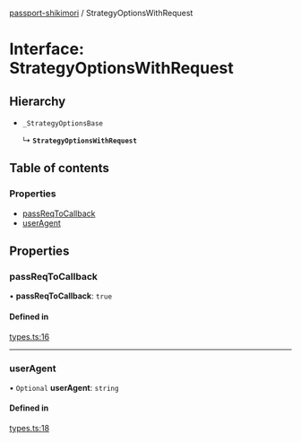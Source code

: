 [passport-shikimori](../README.md) / StrategyOptionsWithRequest

# Interface: StrategyOptionsWithRequest

## Hierarchy

- `_StrategyOptionsBase`

  ↳ **`StrategyOptionsWithRequest`**

## Table of contents

### Properties

- [passReqToCallback](StrategyOptionsWithRequest.md#passreqtocallback)
- [userAgent](StrategyOptionsWithRequest.md#useragent)

## Properties

### passReqToCallback

• **passReqToCallback**: ``true``

#### Defined in

[types.ts:16](https://github.com/negezor/passport-shikimori/blob/3e17b01/src/types.ts#L16)

___

### userAgent

• `Optional` **userAgent**: `string`

#### Defined in

[types.ts:18](https://github.com/negezor/passport-shikimori/blob/3e17b01/src/types.ts#L18)
